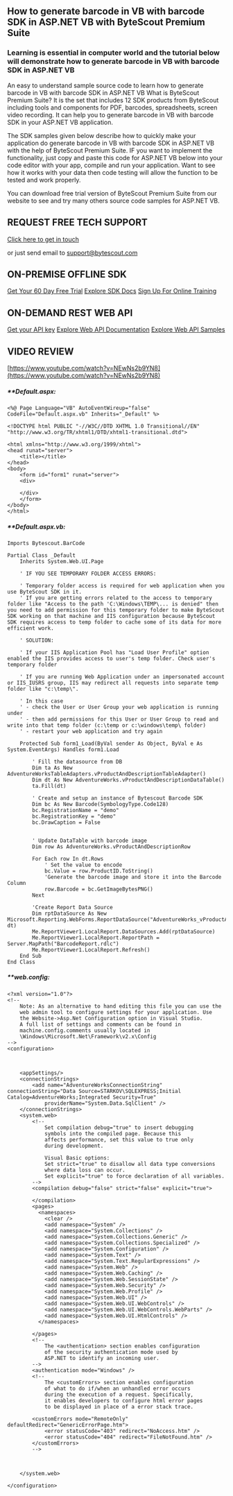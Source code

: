 ## How to generate barcode in VB with barcode SDK in ASP.NET VB with ByteScout Premium Suite

### Learning is essential in computer world and the tutorial below will demonstrate how to generate barcode in VB with barcode SDK in ASP.NET VB

An easy to understand sample source code to learn how to generate barcode in VB with barcode SDK in ASP.NET VB What is ByteScout Premium Suite? It is the set that includes 12 SDK products from ByteScout including tools and components for PDF, barcodes, spreadsheets, screen video recording. It can help you to generate barcode in VB with barcode SDK in your ASP.NET VB application.

The SDK samples given below describe how to quickly make your application do generate barcode in VB with barcode SDK in ASP.NET VB with the help of ByteScout Premium Suite. IF you want to implement the functionality, just copy and paste this code for ASP.NET VB below into your code editor with your app, compile and run your application. Want to see how it works with your data then code testing will allow the function to be tested and work properly.

You can download free trial version of ByteScout Premium Suite from our website to see and try many others source code samples for ASP.NET VB.

## REQUEST FREE TECH SUPPORT

[Click here to get in touch](https://bytescout.zendesk.com/hc/en-us/requests/new?subject=ByteScout%20Premium%20Suite%20Question)

or just send email to [support@bytescout.com](mailto:support@bytescout.com?subject=ByteScout%20Premium%20Suite%20Question) 

## ON-PREMISE OFFLINE SDK 

[Get Your 60 Day Free Trial](https://bytescout.com/download/web-installer?utm_source=github-readme)
[Explore SDK Docs](https://bytescout.com/documentation/index.html?utm_source=github-readme)
[Sign Up For Online Training](https://academy.bytescout.com/)


## ON-DEMAND REST WEB API

[Get your API key](https://pdf.co/documentation/api?utm_source=github-readme)
[Explore Web API Documentation](https://pdf.co/documentation/api?utm_source=github-readme)
[Explore Web API Samples](https://github.com/bytescout/ByteScout-SDK-SourceCode/tree/master/PDF.co%20Web%20API)

## VIDEO REVIEW

[https://www.youtube.com/watch?v=NEwNs2b9YN8](https://www.youtube.com/watch?v=NEwNs2b9YN8)




<!-- code block begin -->

##### ****Default.aspx:**
    
```
<%@ Page Language="VB" AutoEventWireup="false" CodeFile="Default.aspx.vb" Inherits="_Default" %>

<!DOCTYPE html PUBLIC "-//W3C//DTD XHTML 1.0 Transitional//EN" "http://www.w3.org/TR/xhtml1/DTD/xhtml1-transitional.dtd">

<html xmlns="http://www.w3.org/1999/xhtml">
<head runat="server">
    <title></title>
</head>
<body>
    <form id="form1" runat="server">
    <div>
    
    </div>
    </form>
</body>
</html>

```

<!-- code block end -->    

<!-- code block begin -->

##### ****Default.aspx.vb:**
    
```
Imports Bytescout.BarCode

Partial Class _Default
    Inherits System.Web.UI.Page

    ' IF YOU SEE TEMPORARY FOLDER ACCESS ERRORS: 

    ' Temporary folder access is required for web application when you use ByteScout SDK in it.
    ' If you are getting errors related to the access to temporary folder like "Access to the path 'C:\Windows\TEMP\... is denied" then you need to add permission for this temporary folder to make ByteScout SDK working on that machine and IIS configuration because ByteScout SDK requires access to temp folder to cache some of its data for more efficient work.

    ' SOLUTION:

    ' If your IIS Application Pool has "Load User Profile" option enabled the IIS provides access to user's temp folder. Check user's temporary folder

    ' If you are running Web Application under an impersonated account or IIS_IUSRS group, IIS may redirect all requests into separate temp folder like "c:\temp\".

    ' In this case
    ' - check the User or User Group your web application is running under
    ' - then add permissions for this User or User Group to read and write into that temp folder (c:\temp or c:\windows\temp\ folder)
    ' - restart your web application and try again

    Protected Sub form1_Load(ByVal sender As Object, ByVal e As System.EventArgs) Handles form1.Load

        ' Fill the datasource from DB
        Dim ta As New AdventureWorksTableAdapters.vProductAndDescriptionTableAdapter()
        Dim dt As New AdventureWorks.vProductAndDescriptionDataTable()
        ta.Fill(dt)

        ' Create and setup an instance of Bytescout Barcode SDK
        Dim bc As New Barcode(SymbologyType.Code128)
        bc.RegistrationName = "demo"
        bc.RegistrationKey = "demo"
        bc.DrawCaption = False


        ' Update DataTable with barcode image
        Dim row As AdventureWorks.vProductAndDescriptionRow

        For Each row In dt.Rows
            ' Set the value to encode
            bc.Value = row.ProductID.ToString()
            'Generate the barcode image and store it into the Barcode Column
            row.Barcode = bc.GetImageBytesPNG()
        Next

        'Create Report Data Source
        Dim rptDataSource As New Microsoft.Reporting.WebForms.ReportDataSource("AdventureWorks_vProductAndDescription", dt)
        Me.ReportViewer1.LocalReport.DataSources.Add(rptDataSource)
        Me.ReportViewer1.LocalReport.ReportPath = Server.MapPath("BarcodeReport.rdlc")
        Me.ReportViewer1.LocalReport.Refresh()
    End Sub
End Class

```

<!-- code block end -->    

<!-- code block begin -->

##### ****web.config:**
    
```
<?xml version="1.0"?>
<!-- 
    Note: As an alternative to hand editing this file you can use the 
    web admin tool to configure settings for your application. Use
    the Website->Asp.Net Configuration option in Visual Studio.
    A full list of settings and comments can be found in 
    machine.config.comments usually located in 
    \Windows\Microsoft.Net\Framework\v2.x\Config 
-->
<configuration>



    <appSettings/>
    <connectionStrings>
        <add name="AdventureWorksConnectionString" connectionString="Data Source=STARKOV\SQLEXPRESS;Initial Catalog=AdventureWorks;Integrated Security=True"
            providerName="System.Data.SqlClient" />
    </connectionStrings>
    <system.web>
        <!-- 
            Set compilation debug="true" to insert debugging 
            symbols into the compiled page. Because this 
            affects performance, set this value to true only 
            during development.

            Visual Basic options:
            Set strict="true" to disallow all data type conversions 
            where data loss can occur. 
            Set explicit="true" to force declaration of all variables.
        -->
        <compilation debug="false" strict="false" explicit="true">

        </compilation>
        <pages>
          <namespaces>
            <clear />
            <add namespace="System" />
            <add namespace="System.Collections" />
            <add namespace="System.Collections.Generic" />
            <add namespace="System.Collections.Specialized" />
            <add namespace="System.Configuration" />
            <add namespace="System.Text" />
            <add namespace="System.Text.RegularExpressions" />
            <add namespace="System.Web" />
            <add namespace="System.Web.Caching" />
            <add namespace="System.Web.SessionState" />
            <add namespace="System.Web.Security" />
            <add namespace="System.Web.Profile" />
            <add namespace="System.Web.UI" />
            <add namespace="System.Web.UI.WebControls" />
            <add namespace="System.Web.UI.WebControls.WebParts" />
            <add namespace="System.Web.UI.HtmlControls" />
          </namespaces>

        </pages>
        <!--
            The <authentication> section enables configuration 
            of the security authentication mode used by 
            ASP.NET to identify an incoming user. 
        -->
        <authentication mode="Windows" />
        <!--
            The <customErrors> section enables configuration 
            of what to do if/when an unhandled error occurs 
            during the execution of a request. Specifically, 
            it enables developers to configure html error pages 
            to be displayed in place of a error stack trace.

        <customErrors mode="RemoteOnly" defaultRedirect="GenericErrorPage.htm">
            <error statusCode="403" redirect="NoAccess.htm" />
            <error statusCode="404" redirect="FileNotFound.htm" />
        </customErrors>
        -->


        
    </system.web>

</configuration>

```

<!-- code block end -->